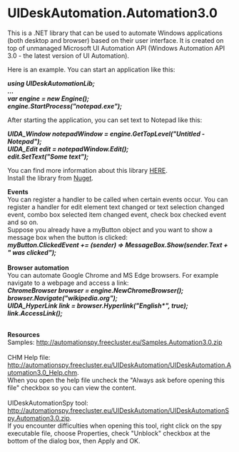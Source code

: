 # UIDeskAutomation.Automation3.0
This is a .NET library that can be used to automate Windows applications (both desktop and browser) based on their user interface. It is created on top of unmanaged Microsoft UI Automation API (Windows Automation API 3.0 - the latest version of UI Automation).

Here is an example. You can start an application like this:

<i><b>using UIDeskAutomationLib;<br>
...<br>
var engine = new Engine();<br>
engine.StartProcess("notepad.exe");<br></b></i>

After starting the application, you can set text to Notepad like this:

<i><b>UIDA_Window notepadWindow = engine.GetTopLevel("Untitled - Notepad");<br>
UIDA_Edit edit = notepadWindow.Edit();<br>
edit.SetText("Some text");<br></b></i>

You can find more information about this library <a href="http://automationspy.freecluster.eu/uideskautomation_unmanaged.html">HERE</a>.<br>
Install the library from <a href="https://www.nuget.org/packages/UIDeskAutomation.Automation3.0/">Nuget</a>.

<b>Events</b><br>
You can register a handler to be called when certain events occur. You can register a handler for edit element text changed or text selection changed event, combo box selected item changed event, check box checked event and so on.<br>
Suppose you already have a myButton object and you want to show a message box when the button is clicked:<br>
<i><b>myButton.ClickedEvent += (sender) => MessageBox.Show(sender.Text + " was clicked");</b></i>
<br><br>
<b>Browser automation</b><br>
You can automate Google Chrome and MS Edge browsers. For example navigate to a webpage and access a link:<br>
<i><b>ChromeBrowser browser = engine.NewChromeBrowser();<br>
browser.Navigate("wikipedia.org");<br>
UIDA_HyperLink link = browser.Hyperlink("English*", true);<br>
link.AccessLink();</b></i>

<br><b>Resources</b><br>
Samples: <a href="http://automationspy.freecluster.eu/Samples.Automation3.0.zip">http://automationspy.freecluster.eu/Samples.Automation3.0.zip</a>
<br><br>
CHM Help file: <a href="http://automationspy.freecluster.eu/UIDeskAutomation/UIDeskAutomation.Automation3.0_Help.chm">http://automationspy.freecluster.eu/UIDeskAutomation/UIDeskAutomation.Automation3.0_Help.chm</a>.<br>
When you open the help file uncheck the "Always ask before opening this file" checkbox so you can view the content.
<br><br>
UIDeskAutomationSpy tool: <a href="http://automationspy.freecluster.eu/UIDeskAutomation/UIDeskAutomationSpy.Automation3.0.zip">http://automationspy.freecluster.eu/UIDeskAutomation/UIDeskAutomationSpy.Automation3.0.zip</a>.<br>
If you encounter difficulties when opening this tool, right click on the spy executable file, choose Properties, check "Unblock" checkbox at the bottom of the dialog box, then Apply and OK.
